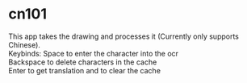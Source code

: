# cn101
This app takes the drawing and processes it (Currently only supports Chinese).  
Keybinds: Space to enter the character into the ocr  
Backspace to delete characters in the cache  
Enter to get translation and to clear the cache  
